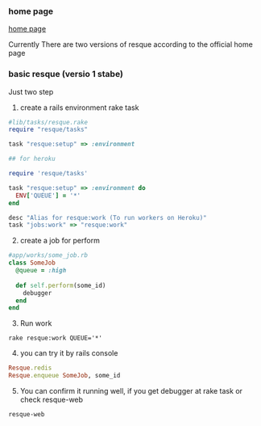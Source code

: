 ### home page

[home page](https://github.com/resque/resque)


Currently There are two versions of resque according to the official home page

### basic resque (versio 1 stabe)

Just two step

1)  create a rails environment rake task

```ruby
#lib/tasks/resque.rake
require "resque/tasks"

task "resque:setup" => :environment

## for heroku

require 'resque/tasks'

task "resque:setup" => :environment do
  ENV['QUEUE'] = '*'
end

desc "Alias for resque:work (To run workers on Heroku)"
task "jobs:work" => "resque:work"
```

2)  create a job for perform


```ruby
#app/works/some_job.rb
class SomeJob
  @queue = :high
  
  def self.perform(some_id)
    debugger
  end
end
```

3) Run work

```
rake resque:work QUEUE='*'
```

4) you can try it by rails console

```ruby
Resque.redis
Resque.enqueue SomeJob, some_id

```

5) You can confirm it running well, if you get debugger at rake task or check 
resque-web
```
resque-web
```


